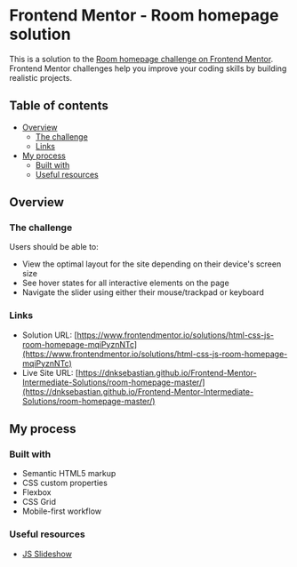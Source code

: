 # Frontend Mentor - Room homepage solution

This is a solution to the [Room homepage challenge on Frontend Mentor](https://www.frontendmentor.io/challenges/room-homepage-BtdBY_ENq). Frontend Mentor challenges help you improve your coding skills by building realistic projects. 

## Table of contents

- [Overview](#overview)
  - [The challenge](#the-challenge)
  - [Links](#links)
- [My process](#my-process)
  - [Built with](#built-with)
  - [Useful resources](#useful-resources)


## Overview

### The challenge

Users should be able to:

- View the optimal layout for the site depending on their device's screen size
- See hover states for all interactive elements on the page
- Navigate the slider using either their mouse/trackpad or keyboard

### Links

- Solution URL: [https://www.frontendmentor.io/solutions/html-css-js-room-homepage-mqiPyznNTc](https://www.frontendmentor.io/solutions/html-css-js-room-homepage-mqiPyznNTc)
- Live Site URL: [https://dnksebastian.github.io/Frontend-Mentor-Intermediate-Solutions/room-homepage-master/](https://dnksebastian.github.io/Frontend-Mentor-Intermediate-Solutions/room-homepage-master/)

## My process

### Built with

- Semantic HTML5 markup
- CSS custom properties
- Flexbox
- CSS Grid
- Mobile-first workflow

### Useful resources

- [JS Slideshow](https://www.w3schools.com/howto/howto_js_slideshow.asp)